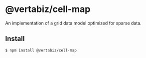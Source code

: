 # @vertabiz/cell-map #

An implementation of a grid data model optimized for sparse data.

## Install

```bash
$ npm install @vertabiz/cell-map
```

